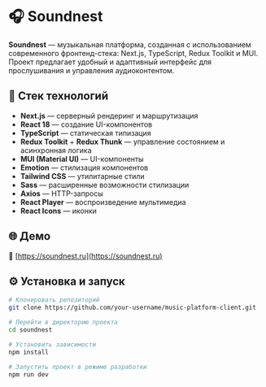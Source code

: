 # 🎧 Soundnest

**Soundnest** — музыкальная платформа, созданная с использованием современного фронтенд-стека: Next.js, TypeScript, Redux Toolkit и MUI. Проект предлагает удобный и адаптивный интерфейс для прослушивания и управления аудиоконтентом.

## 🚀 Стек технологий

- **Next.js** — серверный рендеринг и маршрутизация
- **React 18** — создание UI-компонентов
- **TypeScript** — статическая типизация
- **Redux Toolkit** + **Redux Thunk** — управление состоянием и асинхронная логика
- **MUI (Material UI)** — UI-компоненты
- **Emotion** — стилизация компонентов
- **Tailwind CSS** — утилитарные стили
- **Sass** — расширенные возможности стилизации
- **Axios** — HTTP-запросы
- **React Player** — воспроизведение мультимедиа
- **React Icons** — иконки

## 🌐 Демо

🔗 [https://soundnest.ru](https://soundnest.ru)

## ⚙️ Установка и запуск

```bash
# Клонировать репозиторий
git clone https://github.com/your-username/music-platform-client.git

# Перейти в директорию проекта
cd soundnest

# Установить зависимости
npm install

# Запустить проект в режиме разработки
npm run dev